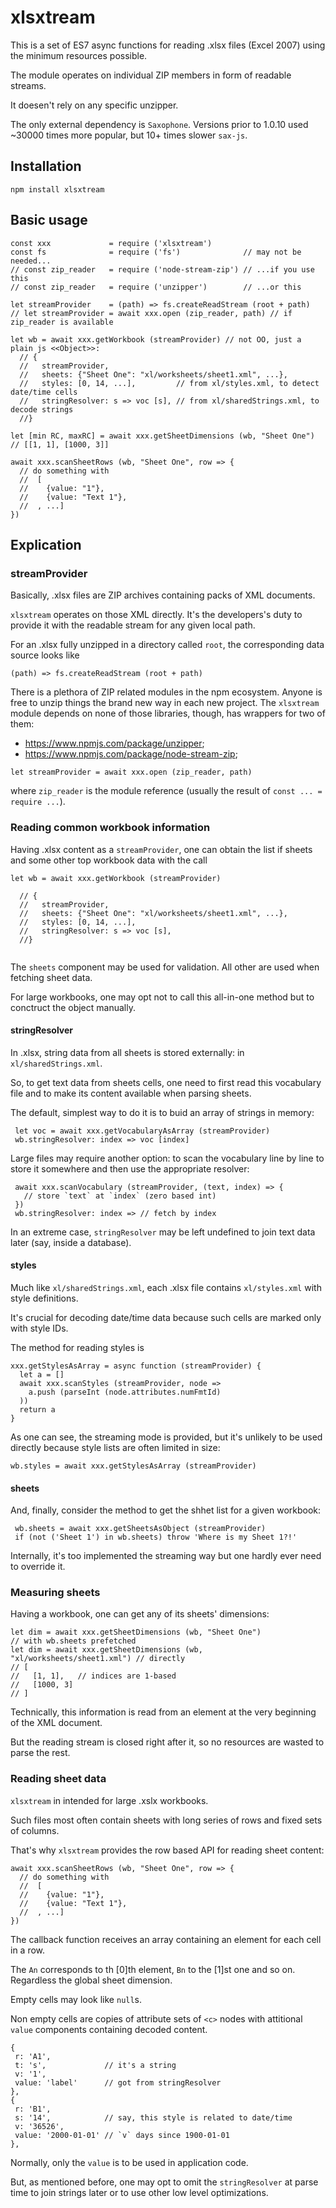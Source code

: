 # xlsxtream

This is a set of ES7 async functions for reading .xlsx files (Excel 2007) using the minimum resources possible.

The module operates on individual ZIP members in form of readable streams.

It doesen't rely on any specific unzipper. 

The only external dependency is `Saxophone`. Versions prior to 1.0.10 used ~30000 times more popular, but 10+ times slower `sax-js`.

## Installation

```
npm install xlsxtream
```

## Basic usage

```
const xxx             = require ('xlsxtream')
const fs              = require ('fs')              // may not be needed...
// const zip_reader   = require ('node-stream-zip') // ...if you use this 
// const zip_reader   = require ('unzipper')        // ...or this

let streamProvider    = (path) => fs.createReadStream (root + path) 
// let streamProvider = await xxx.open (zip_reader, path) // if zip_reader is available

let wb = await xxx.getWorkbook (streamProvider) // not OO, just a plain js <<Object>>:
  // {
  //   streamProvider,
  //   sheets: {"Sheet One": "xl/worksheets/sheet1.xml", ...},
  //   styles: [0, 14, ...],         // from xl/styles.xml, to detect date/time cells
  //   stringResolver: s => voc [s], // from xl/sharedStrings.xml, to decode strings 
  //}

let [min RC, maxRC] = await xxx.getSheetDimensions (wb, "Sheet One") // [[1, 1], [1000, 3]]

await xxx.scanSheetRows (wb, "Sheet One", row => {
  // do something with 
  //  [
  //    {value: "1"}, 
  //    {value: "Text 1"}, 
  //  , ...]
})

```

## Explication

### streamProvider

Basically, .xlsx files are ZIP archives containing packs of XML documents.

`xlsxtream` operates on those XML directly. It's the developers's duty to provide it with the readable stream for any given local path.

For an .xlsx fully unzipped in a directory called `root`, the corresponding data source looks like

```
(path) => fs.createReadStream (root + path)
```

There is a plethora of ZIP related modules in the npm ecosystem. Anyone is free to unzip things the brand new way in each new project. The `xlsxtream` module depends on none of those libraries, though, has wrappers for two of them:
* https://www.npmjs.com/package/unzipper;
* https://www.npmjs.com/package/node-stream-zip;

```
let streamProvider = await xxx.open (zip_reader, path)
```

where `zip_reader` is the module reference (usually the result of `const ... = require ...`).

### Reading common workbook information

Having .xlsx content as a `streamProvider`, one can obtain the list if sheets and some other top workbook data with the call

```
let wb = await xxx.getWorkbook (streamProvider)

  // {
  //   streamProvider,
  //   sheets: {"Sheet One": "xl/worksheets/sheet1.xml", ...},
  //   styles: [0, 14, ...],         
  //   stringResolver: s => voc [s], 
  //}
  
```

The `sheets` component may be used for validation. All other are used when fetching sheet data.

For large workbooks, one may opt not to call this all-in-one method but to conctruct the object manually.

#### stringResolver

In .xlsx, string data from all sheets is stored externally: in `xl/sharedStrings.xml`.

So, to get text data from sheets cells, one need to first read this vocabulary file and to make its content available when parsing sheets.

The default, simplest way to do it is to buid an array of strings in memory:

```
 let voc = await xxx.getVocabularyAsArray (streamProvider)
 wb.stringResolver: index => voc [index]
```

Large files may require another option: to scan the vocabulary line by line to store it somewhere and then use the appropriate resolver:

```
 await xxx.scanVocabulary (streamProvider, (text, index) => {
   // store `text` at `index` (zero based int)
 })
 wb.stringResolver: index => // fetch by index
```

In an extreme case, `stringResolver` may be left undefined to join text data later (say, inside a database).

#### styles

Much like `xl/sharedStrings.xml`, each .xlsx file contains `xl/styles.xml` with style definitions.

It's crucial for decoding date/time data because such cells are marked only with style IDs.

The method for reading styles is

```
xxx.getStylesAsArray = async function (streamProvider) {
  let a = []
  await xxx.scanStyles (streamProvider, node => 
    a.push (parseInt (node.attributes.numFmtId)
  ))
  return a
}
```

As one can see, the streaming mode is provided, but it's unlikely to be used directly because style lists are often limited in size:

```
wb.styles = await xxx.getStylesAsArray (streamProvider)
```

#### sheets

And, finally, consider the method to get the shhet list for a given workbook:

```
 wb.sheets = await xxx.getSheetsAsObject (streamProvider)
 if (not ('Sheet 1') in wb.sheets) throw 'Where is my Sheet 1?!'
```

Internally, it's too implemented the streaming way but one hardly ever need to override it.

### Measuring sheets

Having a workbook, one can get any of its sheets' dimensions:

```
let dim = await xxx.getSheetDimensions (wb, "Sheet One")                // with wb.sheets prefetched
let dim = await xxx.getSheetDimensions (wb, "xl/worksheets/sheet1.xml") // directly
// [
//   [1, 1],   // indices are 1-based
//   [1000, 3]
// ]
```

Technically, this information is read from an element at the very beginning of the XML document.

But the reading stream is closed right after it, so no resources are wasted to parse the rest.

### Reading sheet data

`xlsxtream` in intended for large .xslx workbooks. 

Such files most often contain sheets with long series of rows and fixed sets of columns.

That's why `xlsxtream` provides the row based API for reading sheet content:

```
await xxx.scanSheetRows (wb, "Sheet One", row => {
  // do something with 
  //  [
  //    {value: "1"}, 
  //    {value: "Text 1"}, 
  //  , ...]
})
```

The callback function receives an array containing an element for each cell in a row.

The `An` corresponds to th [0]th element, `Bn` to the [1]st one and so on. Regardless the global sheet dimension.

Empty cells may look like `null`s.

Non empty cells are copies of attribute sets of `<c>` nodes with attitional `value` components containing decoded content.

```
{
 r: 'A1',
 t: 's',             // it's a string
 v: '1',
 value: 'label'      // got from stringResolver
},
{
 r: 'B1',
 s: '14',            // say, this style is related to date/time
 v: '36526', 
 value: '2000-01-01' // `v` days since 1900-01-01
},
```

Normally, only the `value` is to be used in application code.

But, as mentioned before, one may opt to omit the `stringResolver` at parse time to join strings later or to use other low level optimizations.